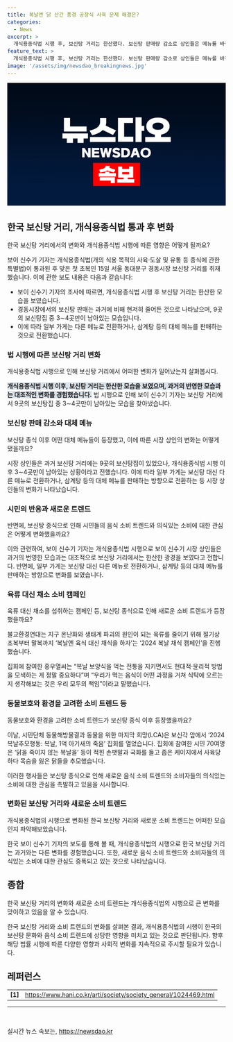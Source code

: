 ```yaml
---
title: 복날엔 닭 산간 풍경 공장식 사육 문제 해결은?
categories:
  - News
excerpt: >
  개식용종식법 시행 후, 보신탕 거리는 한산했다. 보신탕 판매량 감소로 상인들은 메뉴를 바꾸거나 채식 캠페인을 벌이고 있다. 개식용 종식에 대한 관심은 높지만, 육류 소비의 급증으로 공장식 축산 문제가 대두되고 있다. 이에 시민단체는 복날 채식 캠페인을 펼치며 농림축산검역본부의 닭 도축실적을 비판한다.
feature_text: >
  개식용종식법 시행 후, 보신탕 거리는 한산했다. 보신탕 판매량 감소로 상인들은 메뉴를 바꾸거나 채식 캠페인을 벌이고 있다. 개식용 종식에 대한 관심은 높지만, 육류 소비의 급증으로 공장식 축산 문제가 대두되고 있다. 이에 시민단체는 복날 채식 캠페인을 펼치며 농림축산검역본부의 닭 도축실적을 비판한다.
image: '/assets/img/newsdao_breakingnews.jpg'
---
```


<p><img src="/assets/img/newsdao_breakingnews.jpg" alt="bookingtag 속보" /></p>

<h2 data-ke-size="size26">한국 보신탕 거리, 개식용종식법 통과 후 변화</h2>

<p data-ke-size="size16">한국 보신탕 거리에서의 변화와 개식용종식법 시행에 따른 영향은 어떻게 될까요?</p>

<p>보이 신수기 기자는 개식용종식법(개의 식용 목적의 사육·도살 및 유통 등 종식에 관한 특별법)이 통과된 후 맞은 첫 초복인 15일 서울 동대문구 경동시장 보신탕 거리를 취재했습니다. 이에 관한 보도 내용은 다음과 같습니다: </p>

<ul>
  <li>보이 신수기 기자의 조사에 따르면, 개식용종식법 시행 후 보신탕 거리는 한산한 모습을 보였습니다.</li>
  <li>경동시장에서의 보신탕 판매는 과거에 비해 현저히 줄어든 것으로 나타났으며, 9곳의 보신탕집 중 3∼4곳만이 남아있는 모습입니다.</li>
  <li>이에 따라 일부 가게는 다른 메뉴로 전환하거나, 삼계탕 등의 대체 메뉴를 판매하는 것으로 전환했습니다.</li>
</ul>

<h3 data-ke-size="size24">법 시행에 따른 보신탕 거리 변화</h3>

<p data-ke-size="size16">개식용종식법 시행으로 인해 보신탕 거리에서 어떠한 변화가 일어났는지 살펴봅시다.</p>

<p><span style="background-color: #21538527;"><b>개식용종식법 시행 이후, 보신탕 거리는 한산한 모습을 보였으며, 과거의 번영한 모습과는 대조적인 변화를 경험했습니다.</b></span> 법 시행으로 인해 보이 신수기 기자는 보신탕 거리에서 9곳의 보신탕집 중 3∼4곳만이 남아있는 모습을 찾아냈습니다. </p>

<h3 data-ke-size="size24">보신탕 판매 감소와 대체 메뉴</h3>

<p data-ke-size="size16">보신탕 종식 이후 어떤 대체 메뉴들이 등장했고, 이에 따른 시장 상인의 변화는 어떻게 됐을까요?</p>

<p>시장 상인들은 과거 보신탕 거리에는 9곳의 보신탕집이 있었으나, 개식용종식법 시행 이후 3∼4곳만이 남아있는 상황이라고 전했습니다. 이에 따라 일부 가게는 보신탕 대신 다른 메뉴로 전환하거나, 삼계탕 등의 대체 메뉴를 판매하는 방향으로 전환하는 등 시장 상인들의 변화가 나타났습니다.</p>

<h3 data-ke-size="size24">시민의 반응과 새로운 트렌드</h3>

<p data-ke-size="size16">반면에, 보신탕 종식으로 인해 시민들의 음식 소비 트렌드와 의식있는 소비에 대한 관심은 어떻게 변화했을까요?</p>

<p>이와 관련하여, 보이 신수기 기자는 개식용종식법 시행으로 보이 신수기 시장 상인들은 과거의 번영한 모습과는 대조적으로 보신탕 거리에서는 한산한 광경을 보였다고 전합니다. 반면에, 일부 가게는 보신탕 대신 다른 메뉴로 전환하거나, 삼계탕 등의 대체 메뉴를 판매하는 방향으로 변화를 보였습니다.</p>

<h3 data-ke-size="size24">육류 대신 채소 소비 캠페인</h3>

<p data-ke-size="size16">육류 대신 채소를 섭취하는 캠페인 등, 보신탕 종식으로 인해 새로운 소비 트렌드가 등장했을까요?</p>

<p>불교환경연대는 지구 온난화와 생태계 파괴의 원인이 되는 육류를 줄이기 위해 절기상 초복부터 말복까지 ‘복날엔 육식 대신 채식을 하자’는 ‘2024 복날 채식 캠페인’을 진행했습니다. </p>

<p>집회에 참여한 홍우열씨는 “복날 보양식을 먹는 전통을 지키면서도 현대적·윤리적 방법을 모색하는 게 정말 중요하다”며 “우리가 먹는 음식이 어떤 과정을 거쳐 식탁에 오르는지 생각해보는 것은 우리 모두의 책임”이라고 말했습니다.</p>

<h3 data-ke-size="size24">동물보호와 환경을 고려한 소비 트렌드 등</h3>

<p data-ke-size="size16">동물보호와 환경을 고려한 소비 트렌드가 보신탕 종식 이후 등장했을까요?</p>

<p>이날, 시민단체 동물해방물결과 동물을 위한 마지막 희망(LCA)은 보신각 앞에서 ‘2024 복날추모행동: 복날, 1억 아기새의 죽음’ 집회를 열었습니다. 집회에 참여한 시민 70여명은 ‘닭을 죽이지 않는 복날을’ 등이 적힌 손팻말과 국화를 들고 좁은 케이지에서 사육당하다 목숨을 잃은 닭들을 추모했습니다.</p>

<p>이러한 행사들은 보신탕 종식으로 인해 새로운 음식 소비 트렌드와 소비자들의 의식있는 소비에 대한 관심을 촉발하고 있음을 시사합니다.</p>

<h3 data-ke-size="size24">변화된 보신탕 거리와 새로운 소비 트렌드</h3>

<p data-ke-size="size16">개식용종식법의 시행으로 변화된 한국 보신탕 거리와 새로운 소비 트렌드는 어떠한 모습인지 파악해보았습니다.</p>

<p>한국 보이 신수기 기자의 보도를 통해 볼 때, 개식용종식법의 시행으로 한국 보신탕 거리는 과거와는 다른 변화를 경험했습니다. 또한, 새로운 음식 소비 트렌드와 소비자들의 의식있는 소비에 대한 관심도 증폭되고 있는 것으로 나타났습니다.</p>

<h2 data-ke-size="size26">종합</h2>

<p data-ke-size="size16">한국 보신탕 거리의 변화와 새로운 소비 트렌드는 개식용종식법의 시행으로 큰 변화를 맞이하고 있음을 알 수 있습니다.</p>

<p>한국 보신탕 거리와 소비 트렌드의 변화를 살펴본 결과, 개식용종식법의 시행이 한국의 보신탕 문화와 음식 소비 트렌드에 상당한 영향을 미치고 있는 것으로 판단됩니다. 향후 해당 법률 시행에 따른 다양한 영향과 사회적 변화를 지속적으로 주시할 필요가 있습니다.</p>

<h2 data-ke-size="size26">레퍼런스</h2>

<table>
  <tbody>
    <tr>
      <td style="text-align: center; height: 17px;"><b>[1]</b></td>
      <td><a href="https://www.hani.co.kr/arti/society/society_general/1024469.html">https://www.hani.co.kr/arti/society/society_general/1024469.html</a></td>
    </tr>
  </tbody>
</table>

  <hr>

<p data-ke-size="size16">&nbsp;</p>
실시간 뉴스 속보는, <a href="https://newsdao.kr" rel="dofollow">https://newsdao.kr</a>


